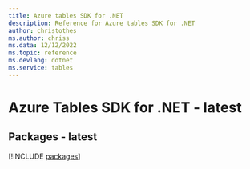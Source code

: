 ```yaml
---
title: Azure tables SDK for .NET
description: Reference for Azure tables SDK for .NET
author: christothes
ms.author: chriss
ms.data: 12/12/2022
ms.topic: reference
ms.devlang: dotnet
ms.service: tables
---
```

# Azure Tables SDK for .NET - latest
## Packages - latest
[!INCLUDE [packages](tables-index.md)]